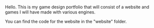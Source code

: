 Hello. This is my game design portfolio that will consist of a website and games I will have made with various engines.

You can find the code for the website in the "website" folder.
